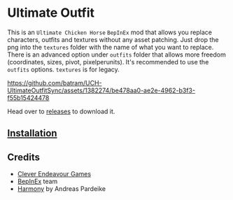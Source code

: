# Ultimate Outfit
This is an `Ultimate Chicken Horse` `BepInEx` mod that allows you replace characters, outfits and textures without any asset patching. Just drop the png into the `textures` folder with the name of what you want to replace. There is an advanced option under `outfits` folder that allows more freedom (coordinates, sizes, pivot, pixelperunits). It's recommended to use the `outfits` options. `textures` is for legacy.



https://github.com/batram/UCH-UltimateOutfitSync/assets/1382274/be478aa0-ae2e-4962-b3f3-f55b15424478



Head over to [releases](https://github.com/batram/UCH-UltimateOutfitSync/releases) to download it.

## [Installation](https://github.com/notfood/UCH-UltimateOutfit/wiki/Installation)
## Credits
- [Clever Endeavour Games](https://www.cleverendeavourgames.com/)
- [BepInEx](https://github.com/BepInEx/BepInEx) team
- [Harmony](https://github.com/pardeike/Harmony) by Andreas Pardeike
